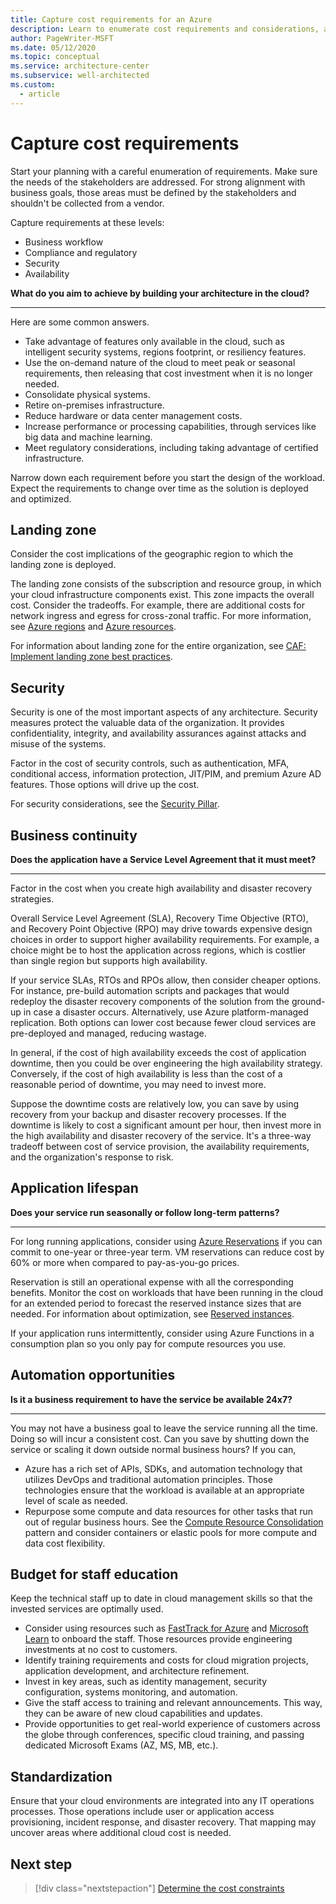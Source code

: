 ```yaml
---
title: Capture cost requirements for an Azure
description: Learn to enumerate cost requirements and considerations, and how to align costs with business goals.
author: PageWriter-MSFT
ms.date: 05/12/2020
ms.topic: conceptual
ms.service: architecture-center
ms.subservice: well-architected
ms.custom:
  - article
---
```


# Capture cost requirements

Start your planning with a careful enumeration of requirements. Make sure the needs of the stakeholders are addressed. For strong alignment with business goals, those areas must be defined by the stakeholders and shouldn't be collected from a vendor.

 Capture requirements at these levels:
- Business workflow
- Compliance and regulatory
- Security
- Availability

**What do you aim to achieve by building your architecture in the cloud?** 
***

Here are some common answers.
- Take advantage of features only available in the cloud, such as intelligent security systems, regions footprint, or resiliency features.
- Use the on-demand nature of the cloud to meet peak or seasonal requirements, then releasing that cost investment when it is no longer needed.
- Consolidate physical systems.
- Retire on-premises infrastructure.
- Reduce hardware or data center management costs.
- Increase performance or processing capabilities, through services like big data and machine learning.
- Meet regulatory considerations, including taking advantage of certified infrastructure.

Narrow down each requirement before you start the design of the workload. Expect the requirements to change over time as the solution is deployed and optimized.

## Landing zone
Consider the cost implications of the geographic region to which the landing zone is deployed.

The landing zone consists of the subscription and resource group, in which your cloud infrastructure components exist. This zone impacts the overall cost. Consider the tradeoffs. For example, there are additional costs for network ingress and egress for cross-zonal traffic. For more information, see [Azure regions](design-regions.md) and [Azure resources](design-resources.md).

For information about landing zone for the entire organization, see [CAF: Implement landing zone best practices](/azure/cloud-adoption-well-architected/get-started/manage-costs#step-4-implement-landing-zone-best-practices).

## Security
Security is one of the most important aspects of any architecture. Security measures protect the valuable data of the organization. It provides confidentiality, integrity, and availability assurances against attacks and misuse of the systems.

Factor in the cost of security controls, such as authentication, MFA, conditional access, information protection, JIT/PIM, and premium Azure AD features. Those options will drive up the cost.

For security considerations, see the [Security Pillar](../../security/overview.md).

## Business continuity

**Does the application have a Service Level Agreement that it must meet?** 
***

Factor in the cost when you create high availability and disaster recovery strategies.

Overall Service Level Agreement (SLA), Recovery Time Objective (RTO), and Recovery Point Objective (RPO) may drive towards expensive design choices in order to support higher availability requirements. For example, a choice might be to host the application across regions, which is costlier than single region but supports high availability.

If your service SLAs, RTOs and RPOs allow, then consider cheaper options. For instance, pre-build automation scripts and packages that would redeploy the disaster recovery components of the solution from the ground-up in case a disaster occurs. Alternatively, use Azure platform-managed replication. Both options can lower cost because fewer cloud services are pre-deployed and managed, reducing wastage.

In general, if the cost of high availability exceeds the cost of application downtime, then you could be over engineering the high availability strategy. Conversely, if the cost of high availability is less than the cost of a reasonable period of downtime, you may need to invest more.

Suppose the downtime costs are relatively low, you can save by using recovery from your backup and disaster recovery processes. If the downtime is likely to cost a significant amount per hour, then invest more in the high availability and disaster recovery of the service. It's a three-way tradeoff between cost of service provision, the availability requirements, and the organization's response to risk.

## Application lifespan

**Does your service run seasonally or follow long-term patterns?**
***

For long running applications, consider using [Azure Reservations](/azure/cost-management-billing/reservations/save-compute-costs-reservations) if you can commit to one-year or three-year term. VM reservations can reduce cost by 60% or more when compared to pay-as-you-go prices.

Reservation is still an operational expense with all the corresponding benefits. Monitor the cost on workloads that have been running in the cloud for an extended period to forecast the reserved instance sizes that are needed. For information about optimization, see [Reserved instances](./optimize-checklist.md).

If your application runs intermittently, consider using Azure Functions in a consumption plan so you only pay for compute resources you use.

## Automation opportunities

**Is it a business requirement to have the service be available 24x7?**  
***

You may not have a business goal to leave the service running all the time. Doing so will incur a consistent cost. Can you save by shutting down the service or scaling it down outside normal business hours? If you can,
- Azure has a rich set of APIs, SDKs, and automation technology that utilizes DevOps and traditional automation principles. Those technologies ensure that the workload is available at an appropriate level of scale as needed.
- Repurpose some compute and data resources for other tasks that run out of regular business hours. See the [Compute Resource Consolidation](../../patterns/compute-resource-consolidation.md) pattern and consider containers or elastic pools for more compute and data cost flexibility.

## Budget for staff education
Keep the technical staff up to date in cloud management skills so that the invested services are optimally used.

- Consider using resources such as [FastTrack for Azure](https://azure.microsoft.com/programs/azure-fasttrack/partners/) and [Microsoft Learn](/learn/) to onboard the staff. Those resources provide engineering investments at no cost to customers.
- Identify training requirements and costs for cloud migration projects, application development, and architecture refinement.
- Invest in key areas, such as identity management, security configuration, systems monitoring, and automation.
- Give the staff access to training and relevant announcements. This way, they can be aware of new cloud capabilities and updates.
- Provide opportunities to get real-world experience of customers across the globe through conferences, specific cloud training, and passing dedicated Microsoft Exams (AZ, MS, MB, etc.).

## Standardization
Ensure that your cloud environments are integrated into any IT operations processes. Those operations include user or application access provisioning, incident response, and disaster recovery. That  mapping may uncover areas where additional cloud cost is needed.

## Next step
> [!div class="nextstepaction"]
> [Determine the cost constraints](./design-model.md#cost-constraints)
